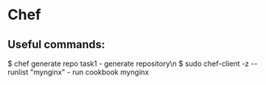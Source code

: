 # Chef

## Useful commands:

$ chef generate repo task1     - generate repository\n
$ sudo chef-client -z --runlist "mynginx"     - run cookbook mynginx
